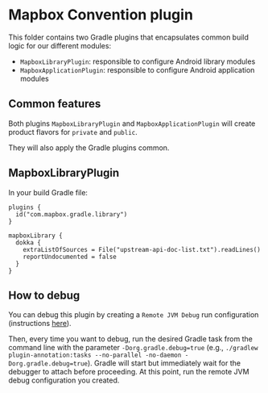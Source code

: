 # Mapbox Convention plugin

This folder contains two Gradle plugins that encapsulates common build logic for our different modules:
- `MapboxLibraryPlugin`: responsible to configure Android library modules
- `MapboxApplicationPlugin`: responsible to configure Android application modules

## Common features
Both plugins `MapboxLibraryPlugin` and `MapboxApplicationPlugin` will create product flavors for `private` and `public`.

They will also apply the Gradle plugins common.

## MapboxLibraryPlugin

In your build Gradle file:
```
plugins {
  id("com.mapbox.gradle.library")
}

mapboxLibrary {
  dokka {
    extraListOfSources = File("upstream-api-doc-list.txt").readLines()
    reportUndocumented = false
  }
}
```

## How to debug

You can debug this plugin by creating a `Remote JVM Debug` run configuration (instructions [here](https://www.jetbrains.com/help/idea/tutorial-remote-debug.html#debugger_rc)).

Then, every time you want to debug, run the desired Gradle task from the command line with the parameter
`-Dorg.gradle.debug=true` (e.g., `./gradlew plugin-annotation:tasks --no-parallel -no-daemon -Dorg.gradle.debug=true`).
Gradle will start but immediately wait for the debugger to attach before proceeding. 
At this point, run the remote JVM debug configuration you created.